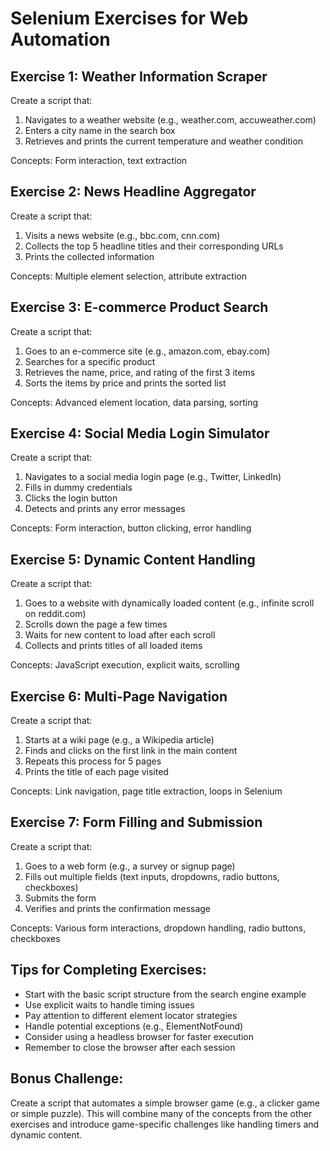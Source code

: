 # Selenium Exercises for Web Automation

## Exercise 1: Weather Information Scraper

Create a script that:
1. Navigates to a weather website (e.g., weather.com, accuweather.com)
2. Enters a city name in the search box
3. Retrieves and prints the current temperature and weather condition

Concepts: Form interaction, text extraction

## Exercise 2: News Headline Aggregator

Create a script that:
1. Visits a news website (e.g., bbc.com, cnn.com)
2. Collects the top 5 headline titles and their corresponding URLs
3. Prints the collected information

Concepts: Multiple element selection, attribute extraction

## Exercise 3: E-commerce Product Search

Create a script that:
1. Goes to an e-commerce site (e.g., amazon.com, ebay.com)
2. Searches for a specific product
3. Retrieves the name, price, and rating of the first 3 items
4. Sorts the items by price and prints the sorted list

Concepts: Advanced element location, data parsing, sorting

## Exercise 4: Social Media Login Simulator

Create a script that:
1. Navigates to a social media login page (e.g., Twitter, LinkedIn)
2. Fills in dummy credentials
3. Clicks the login button
4. Detects and prints any error messages

Concepts: Form interaction, button clicking, error handling

## Exercise 5: Dynamic Content Handling

Create a script that:
1. Goes to a website with dynamically loaded content (e.g., infinite scroll on reddit.com)
2. Scrolls down the page a few times
3. Waits for new content to load after each scroll
4. Collects and prints titles of all loaded items

Concepts: JavaScript execution, explicit waits, scrolling

## Exercise 6: Multi-Page Navigation

Create a script that:
1. Starts at a wiki page (e.g., a Wikipedia article)
2. Finds and clicks on the first link in the main content
3. Repeats this process for 5 pages
4. Prints the title of each page visited

Concepts: Link navigation, page title extraction, loops in Selenium

## Exercise 7: Form Filling and Submission

Create a script that:
1. Goes to a web form (e.g., a survey or signup page)
2. Fills out multiple fields (text inputs, dropdowns, radio buttons, checkboxes)
3. Submits the form
4. Verifies and prints the confirmation message

Concepts: Various form interactions, dropdown handling, radio buttons, checkboxes

## Tips for Completing Exercises:
- Start with the basic script structure from the search engine example
- Use explicit waits to handle timing issues
- Pay attention to different element locator strategies
- Handle potential exceptions (e.g., ElementNotFound)
- Consider using a headless browser for faster execution
- Remember to close the browser after each session

## Bonus Challenge:
Create a script that automates a simple browser game (e.g., a clicker game or simple puzzle). This will combine many of the concepts from the other exercises and introduce game-specific challenges like handling timers and dynamic content.
